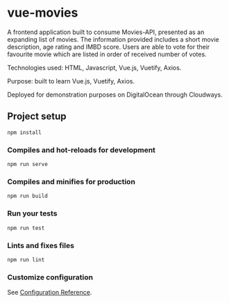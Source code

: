 # vue-movies

A frontend application built to consume Movies-API, presented as an expanding list of movies. The information provided includes a short movie description, age rating and IMBD score. Users are able to vote for their favourite movie which are listed in order of received number of votes.

Technologies used: HTML, Javascript, Vue.js, Vuetify, Axios.

Purpose: built to learn Vue.js, Vuetify, Axios.

Deployed for demonstration purposes on DigitalOcean through Cloudways.

## Project setup
```
npm install
```

### Compiles and hot-reloads for development
```
npm run serve
```

### Compiles and minifies for production
```
npm run build
```

### Run your tests
```
npm run test
```

### Lints and fixes files
```
npm run lint
```

### Customize configuration
See [Configuration Reference](https://cli.vuejs.org/config/).
